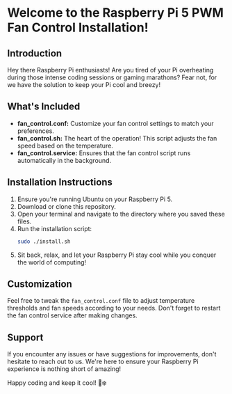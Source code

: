# Welcome to the Raspberry Pi 5 PWM Fan Control Installation!

## Introduction
Hey there Raspberry Pi enthusiasts! Are you tired of your Pi overheating during those intense coding sessions or gaming marathons? Fear not, for we have the solution to keep your Pi cool and breezy!

## What's Included
- **fan_control.conf:** Customize your fan control settings to match your preferences.
- **fan_control.sh:** The heart of the operation! This script adjusts the fan speed based on the temperature.
- **fan_control.service:** Ensures that the fan control script runs automatically in the background.

## Installation Instructions
1. Ensure you're running Ubuntu on your Raspberry Pi 5.
2. Download or clone this repository.
3. Open your terminal and navigate to the directory where you saved these files.
4. Run the installation script:
    ```bash
    sudo ./install.sh
    ```
5. Sit back, relax, and let your Raspberry Pi stay cool while you conquer the world of computing!

## Customization
Feel free to tweak the `fan_control.conf` file to adjust temperature thresholds and fan speeds according to your needs. Don't forget to restart the fan control service after making changes.

## Support
If you encounter any issues or have suggestions for improvements, don't hesitate to reach out to us. We're here to ensure your Raspberry Pi experience is nothing short of amazing!

Happy coding and keep it cool! 🚀❄️

